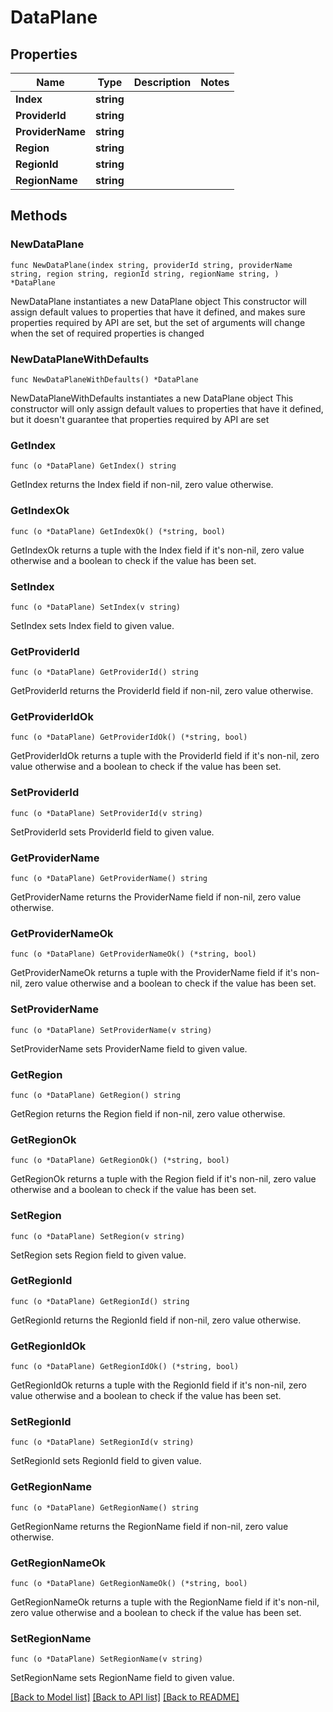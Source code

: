 # DataPlane

## Properties

Name | Type | Description | Notes
------------ | ------------- | ------------- | -------------
**Index** | **string** |  | 
**ProviderId** | **string** |  | 
**ProviderName** | **string** |  | 
**Region** | **string** |  | 
**RegionId** | **string** |  | 
**RegionName** | **string** |  | 

## Methods

### NewDataPlane

`func NewDataPlane(index string, providerId string, providerName string, region string, regionId string, regionName string, ) *DataPlane`

NewDataPlane instantiates a new DataPlane object
This constructor will assign default values to properties that have it defined,
and makes sure properties required by API are set, but the set of arguments
will change when the set of required properties is changed

### NewDataPlaneWithDefaults

`func NewDataPlaneWithDefaults() *DataPlane`

NewDataPlaneWithDefaults instantiates a new DataPlane object
This constructor will only assign default values to properties that have it defined,
but it doesn't guarantee that properties required by API are set

### GetIndex

`func (o *DataPlane) GetIndex() string`

GetIndex returns the Index field if non-nil, zero value otherwise.

### GetIndexOk

`func (o *DataPlane) GetIndexOk() (*string, bool)`

GetIndexOk returns a tuple with the Index field if it's non-nil, zero value otherwise
and a boolean to check if the value has been set.

### SetIndex

`func (o *DataPlane) SetIndex(v string)`

SetIndex sets Index field to given value.


### GetProviderId

`func (o *DataPlane) GetProviderId() string`

GetProviderId returns the ProviderId field if non-nil, zero value otherwise.

### GetProviderIdOk

`func (o *DataPlane) GetProviderIdOk() (*string, bool)`

GetProviderIdOk returns a tuple with the ProviderId field if it's non-nil, zero value otherwise
and a boolean to check if the value has been set.

### SetProviderId

`func (o *DataPlane) SetProviderId(v string)`

SetProviderId sets ProviderId field to given value.


### GetProviderName

`func (o *DataPlane) GetProviderName() string`

GetProviderName returns the ProviderName field if non-nil, zero value otherwise.

### GetProviderNameOk

`func (o *DataPlane) GetProviderNameOk() (*string, bool)`

GetProviderNameOk returns a tuple with the ProviderName field if it's non-nil, zero value otherwise
and a boolean to check if the value has been set.

### SetProviderName

`func (o *DataPlane) SetProviderName(v string)`

SetProviderName sets ProviderName field to given value.


### GetRegion

`func (o *DataPlane) GetRegion() string`

GetRegion returns the Region field if non-nil, zero value otherwise.

### GetRegionOk

`func (o *DataPlane) GetRegionOk() (*string, bool)`

GetRegionOk returns a tuple with the Region field if it's non-nil, zero value otherwise
and a boolean to check if the value has been set.

### SetRegion

`func (o *DataPlane) SetRegion(v string)`

SetRegion sets Region field to given value.


### GetRegionId

`func (o *DataPlane) GetRegionId() string`

GetRegionId returns the RegionId field if non-nil, zero value otherwise.

### GetRegionIdOk

`func (o *DataPlane) GetRegionIdOk() (*string, bool)`

GetRegionIdOk returns a tuple with the RegionId field if it's non-nil, zero value otherwise
and a boolean to check if the value has been set.

### SetRegionId

`func (o *DataPlane) SetRegionId(v string)`

SetRegionId sets RegionId field to given value.


### GetRegionName

`func (o *DataPlane) GetRegionName() string`

GetRegionName returns the RegionName field if non-nil, zero value otherwise.

### GetRegionNameOk

`func (o *DataPlane) GetRegionNameOk() (*string, bool)`

GetRegionNameOk returns a tuple with the RegionName field if it's non-nil, zero value otherwise
and a boolean to check if the value has been set.

### SetRegionName

`func (o *DataPlane) SetRegionName(v string)`

SetRegionName sets RegionName field to given value.



[[Back to Model list]](../README.md#documentation-for-models) [[Back to API list]](../README.md#documentation-for-api-endpoints) [[Back to README]](../README.md)


